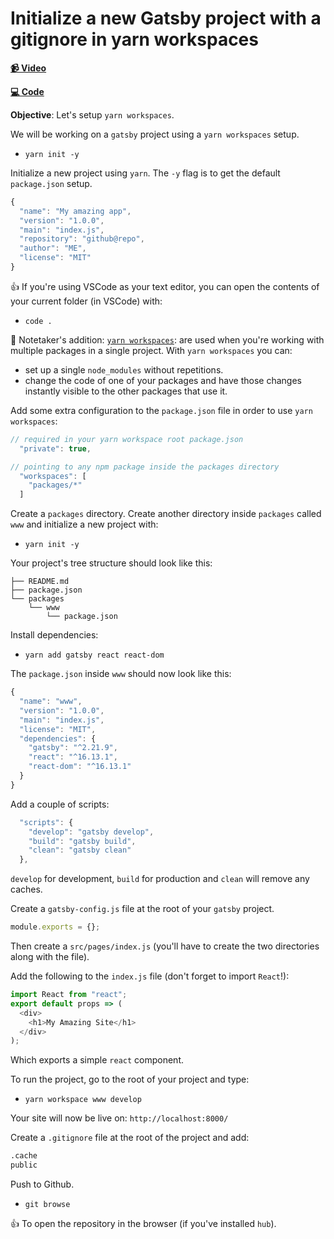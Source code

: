 # Initialize a new Gatsby project with a gitignore in yarn workspaces

**[📹 Video](https://egghead.io/lessons/gatsby-initialize-a-new-gatsby-project-with-a-gitignore-in-yarn-workspaces?pl=building-a-serverless-jamstack-todo-app-with-netlify-gatsby-graphql-and-faunadb-53bb)**

**[💻 Code](https://github.com/christopherbiscardi/serverless-todo-netlify-fauna-egghead/tree/ef1942a300bc248a27e5667dd6ce61194837d30d)**

**Objective**: Let's setup `yarn workspaces`.

We will be working on a `gatsby` project using a `yarn workspaces` setup.

* `yarn init -y`

Initialize a new project using `yarn`. The `-y` flag is to get the default `package.json` setup.

```js
{
  "name": "My amazing app",
  "version": "1.0.0",
  "main": "index.js",
  "repository": "github@repo",
  "author": "ME",
  "license": "MIT"
}
```

👍 If you're using VSCode as your text editor, you can open the contents of your current folder (in VSCode) with:

* `code .`

🤔 Notetaker's addition: [`yarn workspaces`](https://classic.yarnpkg.com/en/docs/workspaces/): are used when you're working with multiple packages in a single project. With `yarn workspaces` you can:

-  set up a single `node_modules` without repetitions.
- change the code of one of your packages and have those changes instantly visible to the other packages that use it.

Add some extra configuration to the `package.json` file in order to use `yarn workspaces`:

```js
// required in your yarn workspace root package.json
  "private": true,

// pointing to any npm package inside the packages directory
  "workspaces": [
    "packages/*"
  ]
```

Create a `packages` directory. Create another directory inside `packages` called `www` and initialize a new project with:

* `yarn init -y`

Your project's tree structure should look like this:
```
├── README.md
├── package.json
└── packages
    └── www
        └── package.json
```

Install dependencies:

* `yarn add gatsby react react-dom`

The `package.json` inside `www` should now look like this:

```js
{
  "name": "www",
  "version": "1.0.0",
  "main": "index.js",
  "license": "MIT",
  "dependencies": {
    "gatsby": "^2.21.9",
    "react": "^16.13.1",
    "react-dom": "^16.13.1"
  }
}
```

Add a couple of scripts:

```js
  "scripts": {
    "develop": "gatsby develop",
    "build": "gatsby build",
    "clean": "gatsby clean"
  },

```

`develop` for development, `build` for production and `clean` will remove any caches.

Create a `gatsby-config.js` file at the root of your `gatsby` project.

```js
module.exports = {};
```

Then create a `src/pages/index.js` (you'll have to create the two directories along with the file).

Add the following to the `index.js` file (don't forget to import `React`!):

```js
import React from "react";
export default props => (
  <div>
    <h1>My Amazing Site</h1>
  </div>
);
```

Which exports a simple `react` component.

To run the project, go to the root of your project and type:

* `yarn workspace www develop`


 Your site will now be live on: `http://localhost:8000/`

Create a `.gitignore` file at the root of the project and add:

```bash
.cache
public
```

 Push to Github.

 * `git browse`

 👍 To open the repository in the browser (if you've installed `hub`).